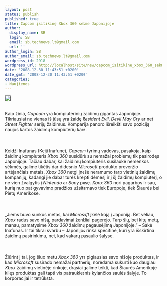 ```yaml
---
layout: post
status: publish
published: true
title: Capcom įsitikinę Xbox 360 sėkme Japonijoje
author:
  display_name: SB
  login: SB
  email: sb.technews.lt@gmail.com
  url: ''
author_login: SB
author_email: sb.technews.lt@gmail.com
wordpress_id: 2918
wordpress_url: http://localhost/site/new/capcom_isitikine_xbox_360_sekme_japonijoje/
date: '2008-12-30 11:43:51 +0200'
date_gmt: '2008-12-30 11:43:51 +0200'
categories:
- Naujienos
---
```

<div class="imgright"><img src="http://tbn0.google.com/images?q=tbn:L9DoJkRYcHDy3M:http://xboxer.tv/360japan.jpeg" border="1"></div>
<p><br>Kaip žinia, <i>Capcom</i> yra kompiuterinių žaidimų gigantas Japonijoje. Tikriausiai ne vienas iš jūsų yra žaidę <i>Resident Evil</i>, <i>Devil May Cry</i> ar net <i>Street Fighter</i> serijų žaidimus. Kompanija panoro išreikšti savo poziciją naujos kartos žaidimų kompiuterių kare.<br />
<br><br />
<br>Keidži Inafunas (Keiji Inafune), <i>Capcom</i> tyrimų vadovas, pasakoja, kaip žaidimų kompiuteris <i>Xbox 360</i> susidūrė su nemažai problemų tik pasirodęs Japonijoje. Tačiau dabar, kai žaidimų kompiuteris susilaukė nemenkos sėkmės, galime tikėtis dar didesnio <i>Microsoft</i> produkto proveržio artėjančiais metais. <i>Xbox 360</i> netgi įnešė neramumo tarp vietinių žaidimų kompanijų, kadangi jie dabar turės kreipti dėmesį ir į šį žaidimų kompiuterį, o ne vien žvalgytis į <i>Nintendo</i> ar <i>Sony</i> pusę. <i>Xbox 360</i> nori pagarbos ir sau, kurią nuo pat gyvavimo pradžios užsitarnavo tiek Europoje, tiek Šiaurės bei Pietų Amerikose.<br />
<br><br />
<br>„Jiems buvo sunkus metas, kai <i>Microsoft</i> įkėlė koją į Japoniją. Bet vėliau, <i>Xbox</i> radus savo nišą, pardavimai ženkliai pagerėjo. Tarp šių, bei kitų metų, manau, pamatysime <i>Xbox 360</i> žaidimų pagausėjimą Japonijoje.” – Sakė Inafunas. Ir tai tikrai svarbu – Japonijos rinka specifinė, kuri yra išskirtina žaidimų pasirinkimu, nei, kad vakarų pasaulio šalyse.<br />
<br><br />
<br>Žiūrint į tai, jog šiuo metu <i>Xbox 360</i> yra pigiausias savo nišoje produktas, ir kad <i>Microsoft</i> susirado nemažai partnerių, norėdama sukurti kuo daugiau <i>Xbox</i> žaidimų vietinėje rinkoje, drąsiai galime teikti, kad Šiaurės Amerikoje kilęs produktas gali tapti vis patrauklesnis kylančios saulės šalyje. To korporacijai ir tetrūksta.  </p>
